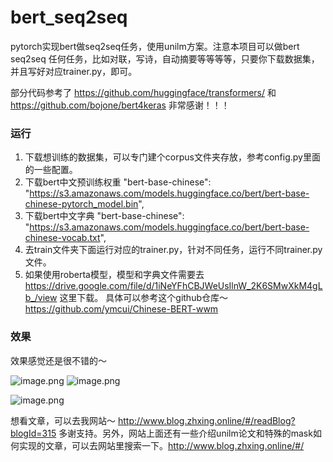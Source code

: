 # bert_seq2seq
pytorch实现bert做seq2seq任务，使用unilm方案。注意本项目可以做bert seq2seq 任何任务，比如对联，写诗，自动摘要等等等等，只要你下载数据集，并且写好对应trainer.py，即可。

部分代码参考了 https://github.com/huggingface/transformers/ 和 https://github.com/bojone/bert4keras 
非常感谢！！！


### 运行
1. 下载想训练的数据集，可以专门建个corpus文件夹存放，参考config.py里面的一些配置。
2. 下载bert中文预训练权重 "bert-base-chinese": "https://s3.amazonaws.com/models.huggingface.co/bert/bert-base-chinese-pytorch_model.bin",
3. 下载bert中文字典 "bert-base-chinese": "https://s3.amazonaws.com/models.huggingface.co/bert/bert-base-chinese-vocab.txt",
4. 去train文件夹下面运行对应的trainer.py，针对不同任务，运行不同trainer.py文件。
5. 如果使用roberta模型，模型和字典文件需要去 https://drive.google.com/file/d/1iNeYFhCBJWeUsIlnW_2K6SMwXkM4gLb_/view 这里下载。 具体可以参考这个github仓库～ https://github.com/ymcui/Chinese-BERT-wwm

### 效果
效果感觉还是很不错的～ 

![image.png](http://www.zhxing.online/image/42eec322d6cc419da0efdc45c02d9f25.png)
![image.png](http://www.zhxing.online/image/25c1967ecfb14c5c9e68da7e3615ccf5.png)

![image.png](http://www.zhxing.online/image/540a4f1be41d4a3cbd2ccf1b26895868.png)


想看文章，可以去我网站～ http://www.blog.zhxing.online/#/readBlog?blogId=315 
多谢支持。另外，网站上面还有一些介绍unilm论文和特殊的mask如何实现的文章，可以去网站里搜索一下。http://www.blog.zhxing.online/#/

